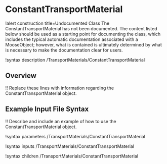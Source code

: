 # ConstantTransportMaterial

!alert construction title=Undocumented Class
The ConstantTransportMaterial has not been documented. The content listed below should be used as a starting point for
documenting the class, which includes the typical automatic documentation associated with a
MooseObject; however, what is contained is ultimately determined by what is necessary to make the
documentation clear for users.

!syntax description /TransportMaterials/ConstantTransportMaterial

## Overview

!! Replace these lines with information regarding the ConstantTransportMaterial object.

## Example Input File Syntax

!! Describe and include an example of how to use the ConstantTransportMaterial object.

!syntax parameters /TransportMaterials/ConstantTransportMaterial

!syntax inputs /TransportMaterials/ConstantTransportMaterial

!syntax children /TransportMaterials/ConstantTransportMaterial
